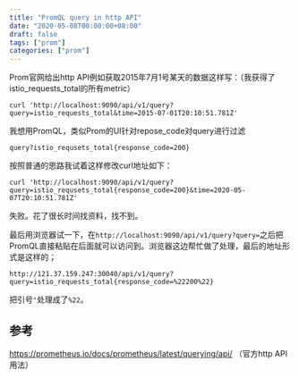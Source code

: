 ```yaml
---
title: "PromQL query in http API"
date: "2020-05-08T00:00:00+08:00"
draft: false
tags: ["prom"]
categories: ["prom"]
---
```


Prom官网给出http API例如获取2015年7月1号某天的数据这样写：（我获得了istio_requests_total的所有metric）

```shell
curl 'http://localhost:9090/api/v1/query?query=istio_requests_total&time=2015-07-01T20:10:51.781Z'
```

我想用PromQL，类似Prom的UI针对repose_code对query进行过滤

```
query?istio_requsets_total{response_code=200}
```

按照普通的思路我试着这样修改curl地址如下：

```shell
curl 'http://localhost:9090/api/v1/query?query=istio_requsets_total{response_code=200}&time=2020-05-07T20:10:51.781Z'
```

失败。花了很长时间找资料，找不到。

最后用浏览器试一下，在`http://localhost:9090/api/v1/query?query=`之后把PromQL直接粘贴在后面就可以访问到。浏览器这边帮忙做了处理，最后的地址形式是这样的；

```
http://121.37.159.247:30040/api/v1/query?query=istio_requests_total{response_code=%22200%22}
```

把引号`"`处理成了`%22`。

## 参考

https://prometheus.io/docs/prometheus/latest/querying/api/ （官方http API用法）